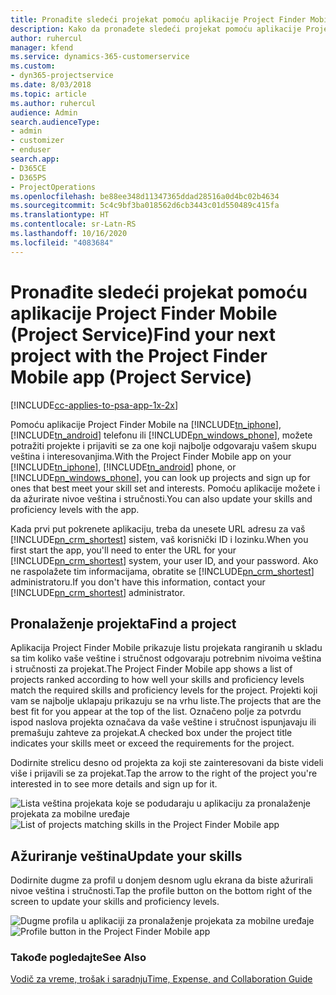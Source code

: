 ```yaml
---
title: Pronađite sledeći projekat pomoću aplikacije Project Finder Mobile
description: Kako da pronađete sledeći projekat pomoću aplikacije Project Finder Mobile za Project Service
author: ruhercul
manager: kfend
ms.service: dynamics-365-customerservice
ms.custom:
- dyn365-projectservice
ms.date: 8/03/2018
ms.topic: article
ms.author: ruhercul
audience: Admin
search.audienceType:
- admin
- customizer
- enduser
search.app:
- D365CE
- D365PS
- ProjectOperations
ms.openlocfilehash: be88ee348d11347365ddad28516a0d4bc02b4634
ms.sourcegitcommit: 5c4c9bf3ba018562d6cb3443c01d550489c415fa
ms.translationtype: HT
ms.contentlocale: sr-Latn-RS
ms.lasthandoff: 10/16/2020
ms.locfileid: "4083684"
---
```

# <a name="find-your-next-project-with-the-project-finder-mobile-app-project-service"></a><span data-ttu-id="5e427-103">Pronađite sledeći projekat pomoću aplikacije Project Finder Mobile (Project Service)</span><span class="sxs-lookup"><span data-stu-id="5e427-103">Find your next project with the Project Finder Mobile app (Project Service)</span></span>

[!INCLUDE[cc-applies-to-psa-app-1x-2x](../includes/cc-applies-to-psa-app-1x-2x.md)]

<span data-ttu-id="5e427-104">Pomoću aplikacije Project Finder Mobile na [!INCLUDE[tn_iphone](../includes/tn-iphone.md)], [!INCLUDE[tn_android](../includes/tn-android.md)] telefonu ili [!INCLUDE[pn_windows_phone](../includes/pn-windows-phone.md)], možete potražiti projekte i prijaviti se za one koji najbolje odgovaraju vašem skupu veština i interesovanjima.</span><span class="sxs-lookup"><span data-stu-id="5e427-104">With the Project Finder Mobile app on your [!INCLUDE[tn_iphone](../includes/tn-iphone.md)], [!INCLUDE[tn_android](../includes/tn-android.md)] phone, or [!INCLUDE[pn_windows_phone](../includes/pn-windows-phone.md)], you can look up projects and sign up for ones that best meet your skill set and interests.</span></span> <span data-ttu-id="5e427-105">Pomoću aplikacije možete i da ažurirate nivoe veština i stručnosti.</span><span class="sxs-lookup"><span data-stu-id="5e427-105">You can also update your skills and proficiency levels with the app.</span></span>  
  
 <span data-ttu-id="5e427-106">Kada prvi put pokrenete aplikaciju, treba da unesete URL adresu za vaš [!INCLUDE[pn_crm_shortest](../includes/pn-crm-shortest.md)] sistem, vaš korisnički ID i lozinku.</span><span class="sxs-lookup"><span data-stu-id="5e427-106">When you first start the app, you'll need to enter the URL for your [!INCLUDE[pn_crm_shortest](../includes/pn-crm-shortest.md)] system, your user ID, and your password.</span></span> <span data-ttu-id="5e427-107">Ako ne raspolažete tim informacijama, obratite se [!INCLUDE[pn_crm_shortest](../includes/pn-crm-shortest.md)] administratoru.</span><span class="sxs-lookup"><span data-stu-id="5e427-107">If you don't have this information,  contact your [!INCLUDE[pn_crm_shortest](../includes/pn-crm-shortest.md)] administrator.</span></span>  
  
## <a name="find-a-project"></a><span data-ttu-id="5e427-108">Pronalaženje projekta</span><span class="sxs-lookup"><span data-stu-id="5e427-108">Find a project</span></span>  
 <span data-ttu-id="5e427-109">Aplikacija Project Finder Mobile prikazuje listu projekata rangiranih u skladu sa tim koliko vaše veštine i stručnost odgovaraju potrebnim nivoima veština i stručnosti za projekat.</span><span class="sxs-lookup"><span data-stu-id="5e427-109">The Project Finder Mobile app shows a list of projects ranked according to how well your skills and proficiency levels match the required skills and proficiency levels for the project.</span></span> <span data-ttu-id="5e427-110">Projekti koji vam se najbolje uklapaju prikazuju se na vrhu liste.</span><span class="sxs-lookup"><span data-stu-id="5e427-110">The projects that are the best fit for you appear at the top of the list.</span></span> <span data-ttu-id="5e427-111">Označeno polje za potvrdu ispod naslova projekta označava da vaše veštine i stručnost ispunjavaju ili premašuju zahteve za projekat.</span><span class="sxs-lookup"><span data-stu-id="5e427-111">A checked box under the project title indicates your skills meet or exceed the requirements for the project.</span></span>  
  
 <span data-ttu-id="5e427-112">Dodirnite strelicu desno od projekta za koji ste zainteresovani da biste videli više i prijavili se za projekat.</span><span class="sxs-lookup"><span data-stu-id="5e427-112">Tap the arrow to the right of the project you're interested in to see more details and sign up for it.</span></span>  
  
 <span data-ttu-id="5e427-113">![Lista veština projekata koje se podudaraju u aplikaciju za pronalaženje projekata za mobilne uređaje](../psa/media/project-service-project-finder-list.png "Lista veština projekata koje se podudaraju u aplikaciju za pronalaženje projekata za mobilne uređaje")</span><span class="sxs-lookup"><span data-stu-id="5e427-113">![List of projects matching skills in the Project Finder Mobile app](../psa/media/project-service-project-finder-list.png "List of projects matching skills in the Project Finder Mobile app")</span></span>  
  
## <a name="update-your-skills"></a><span data-ttu-id="5e427-114">Ažuriranje veština</span><span class="sxs-lookup"><span data-stu-id="5e427-114">Update your skills</span></span>  
 <span data-ttu-id="5e427-115">Dodirnite dugme za profil u donjem desnom uglu ekrana da biste ažurirali nivoe veština i stručnosti.</span><span class="sxs-lookup"><span data-stu-id="5e427-115">Tap the profile button on the bottom right of the screen to update your skills and proficiency levels.</span></span>  
  
 <span data-ttu-id="5e427-116">![Dugme profila u aplikaciji za pronalaženje projekata za mobilne uređaje](../psa/media/project-service-project-finder-profile.png "Dugme profila u aplikaciji za pronalaženje projekata za mobilne uređaje")</span><span class="sxs-lookup"><span data-stu-id="5e427-116">![Profile button in the Project Finder Mobile app](../psa/media/project-service-project-finder-profile.png "Profile button in the Project Finder Mobile app")</span></span>  
  
### <a name="see-also"></a><span data-ttu-id="5e427-117">Takođe pogledajte</span><span class="sxs-lookup"><span data-stu-id="5e427-117">See Also</span></span>  
 [<span data-ttu-id="5e427-118">Vodič za vreme, trošak i saradnju</span><span class="sxs-lookup"><span data-stu-id="5e427-118">Time, Expense, and Collaboration Guide</span></span>](../psa/time-expense-collaboration-guide.md)
